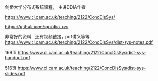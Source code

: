 剑桥大学分布式系统课程，
主讲DDIA作者

https://www.cl.cam.ac.uk/teaching/2122/ConcDisSys/

https://github.com/ept/dist-sys

非常好的资料，还有视频链接，pdf讲义等等
https://www.cl.cam.ac.uk/teaching/2122/ConcDisSys/dist-sys-notes.pdf

169页
https://www.cl.cam.ac.uk/teaching/2122/ConcDisSys/dist-sys-handout.pdf

516页
https://www.cl.cam.ac.uk/teaching/2122/ConcDisSys/dist-sys-slides.pdf